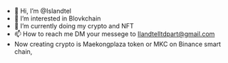 - 👋 Hi, I’m @Islandtel
- 👀 I’m interested in Blovkchain
- 🌱 I’m currently doing my crypto and NFT
- 📫 How to reach me DM your messege to Ilandtelltdpart@gmail.com
- Now creating crypto is Maekongplaza token or MKC on Binance smart chain,
<!---
Islandtel/Islandtel is a ✨ special ✨ repository because its `README.md` (this file) appears on your GitHub profile.
You can click the Preview link to take a look at your changes.
--->
